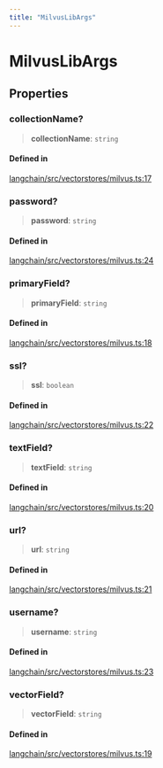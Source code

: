 ```yaml
---
title: "MilvusLibArgs"
---
```


# MilvusLibArgs

## Properties

### collectionName?

> **collectionName**: `string`

#### Defined in

[langchain/src/vectorstores/milvus.ts:17](https://github.com/hwchase17/langchainjs/blob/ddf2996/langchain/src/vectorstores/milvus.ts#L17)

### password?

> **password**: `string`

#### Defined in

[langchain/src/vectorstores/milvus.ts:24](https://github.com/hwchase17/langchainjs/blob/ddf2996/langchain/src/vectorstores/milvus.ts#L24)

### primaryField?

> **primaryField**: `string`

#### Defined in

[langchain/src/vectorstores/milvus.ts:18](https://github.com/hwchase17/langchainjs/blob/ddf2996/langchain/src/vectorstores/milvus.ts#L18)

### ssl?

> **ssl**: `boolean`

#### Defined in

[langchain/src/vectorstores/milvus.ts:22](https://github.com/hwchase17/langchainjs/blob/ddf2996/langchain/src/vectorstores/milvus.ts#L22)

### textField?

> **textField**: `string`

#### Defined in

[langchain/src/vectorstores/milvus.ts:20](https://github.com/hwchase17/langchainjs/blob/ddf2996/langchain/src/vectorstores/milvus.ts#L20)

### url?

> **url**: `string`

#### Defined in

[langchain/src/vectorstores/milvus.ts:21](https://github.com/hwchase17/langchainjs/blob/ddf2996/langchain/src/vectorstores/milvus.ts#L21)

### username?

> **username**: `string`

#### Defined in

[langchain/src/vectorstores/milvus.ts:23](https://github.com/hwchase17/langchainjs/blob/ddf2996/langchain/src/vectorstores/milvus.ts#L23)

### vectorField?

> **vectorField**: `string`

#### Defined in

[langchain/src/vectorstores/milvus.ts:19](https://github.com/hwchase17/langchainjs/blob/ddf2996/langchain/src/vectorstores/milvus.ts#L19)
